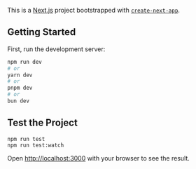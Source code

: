 This is a [Next.js](https://nextjs.org/) project bootstrapped with [`create-next-app`](https://github.com/vercel/next.js/tree/canary/packages/create-next-app).

## Getting Started

First, run the development server:

```bash
npm run dev
# or
yarn dev
# or
pnpm dev
# or
bun dev
```

## Test the Project


```shell
npm run test
npm run test:watch
```


Open [http://localhost:3000](http://localhost:3000) with your browser to see the result.